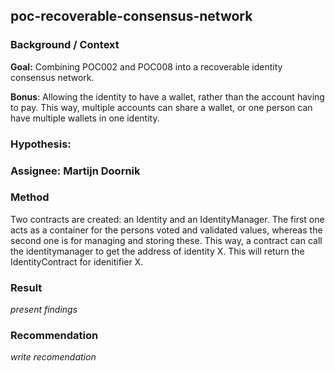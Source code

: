 ## poc-recoverable-consensus-network

### Background / Context
**Goal:** Combining POC002 and POC008 into a recoverable identity consensus network.

**Bonus**: Allowing the identity to have a wallet, rather than the account having to pay. This way, multiple accounts can share a wallet, or one person can have multiple wallets in one identity. 

### Hypothesis:


### Assignee: Martijn Doornik

### Method
Two contracts are created: an Identity and an IdentityManager. The first one acts as a container for the 
persons voted and validated values, whereas the second one is for managing and storing these. This way, 
a contract can call the identitymanager to get the address of identity X. This will return the IdentityContract 
for idenitifier X. 

### Result
*present findings*

### Recommendation
*write recomendation*
